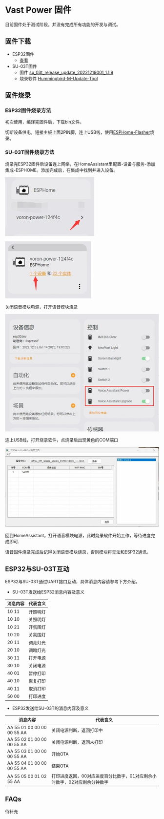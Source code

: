 # Vast Power 固件

目前固件处于测试阶段，并没有完成所有功能的开发与调试。

## 固件下载

* ESP32固件
  * [查看](ESPHome/)
* SU-03T固件
  * 固件 [su_03t_release_update_20221219001_1.1.9](Firmware/SU-03T/su_03t_release_update_20221219001_1.1.9.bin)
  * 烧录软件 [Hummingbird-M-Update-Tool](https://docs.aimachip.com/zh_CN/latest/_static/document/SU-03T/Hummingbird-M-Update-Tool.zip)

## 固件烧录

### ESP32固件烧录方法
初次使用，编译完固件后，下载bin文件。

切断设备供电，短接主板上面2PIN脚，连上USB线，使用[ESPHome-Flasher](https://github.com/esphome/esphome-flasher/releases/tag/1.4.0)烧录。

### SU-03T固件烧录方法
烧录完ESP32固件后设备连上网络，在HomeAssistant里配置-设备与服务-添加集成-ESPHOME。添加完成后，在集成中找到并进入设备。

![su1](https://raw.githubusercontent.com/Samuel-0-0/Vast-power/main/images/su1.jpg)

![su2](https://raw.githubusercontent.com/Samuel-0-0/Vast-power/main/images/su2.jpg)

关闭语音模块电源，打开语音模块烧录

![su3](https://raw.githubusercontent.com/Samuel-0-0/Vast-power/main/images/su3.jpg)

连上USB线，打开烧录软件，点烧录后出现黄色的COM端口

![su4](https://raw.githubusercontent.com/Samuel-0-0/Vast-power/main/images/su4.jpg)

回到HomeAssistant，打开语音模块电源，此时烧录软件开始工作，等待进度完成即可.

语音固件烧录完成后记得关闭语音模块烧录，否则模块将无法和ESP32通讯。

## ESP32与SU-03T互动

ESP32与SU-03T通过UART接口互动，具体消息内容请参考下方介绍。

* SU-03T发送给ESP32消息内容及意义

| 消息内容 | 代表含义 |
| ----  | ---- |
| 10 11 | 开照明灯 |
| 10 10 | 关照明灯 |
| 10 21 | 开氛围灯 |
| 10 20 | 关氛围灯 |
| 20 11 | 调亮灯光 |
| 20 10 | 调暗灯光 |
| 30 11 | 打开电源 |
| 30 10 | 关闭电源 |
| 40 01 | 暂停打印 |
| 40 10 | 恢复打印 |
| 40 11 | 取消打印 |
| 50 00 | 打印进度 |

* ESP32发送给SU-03T的消息内容及意义

| 消息内容 | 代表含义 |
| ----  | ---- |
| AA 55 01 00 00 00 00 55 AA  | 关闭电源判断，返回打印中 |
| AA 55 02 01 00 00 00 55 AA  | 关闭电源判断，返回未打印 |
| AA 55 03 01 00 00 00 55 AA  | 开始OTA |
| AA 55 04 01 00 00 00 55 AA  | 结束OTA |
| AA 55 05 00 01 02 55 AA  | 打印进度返回，00对应进度百分比数字，01对应剩余小时数字，02对应剩余分钟数字 |


## FAQs

待补充
